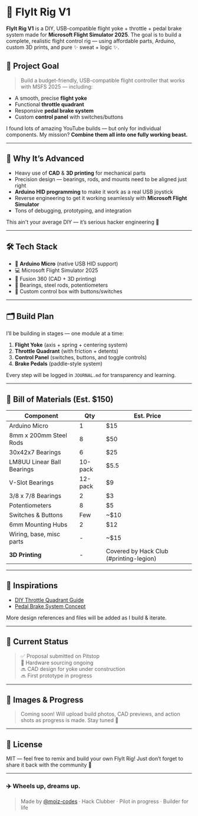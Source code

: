 # 🛫 FlyIt Rig V1



**FlyIt Rig V1** is a DIY, USB-compatible flight yoke + throttle + pedal brake system made for **Microsoft Flight Simulator 2025**. The goal is to build a complete, realistic flight control rig — using affordable parts, Arduino, custom 3D prints, and pure ✨ sweat + logic ✨.

## 🎯 Project Goal

> Build a budget-friendly, USB-compatible flight controller that works with MSFS 2025 — including:
- A smooth, precise **flight yoke**
- Functional **throttle quadrant**
- Responsive **pedal brake system**
- Custom **control panel** with switches/buttons

I found lots of amazing YouTube builds — but only for individual components. My mission? **Combine them all into one fully working beast.**

---

## 🧠 Why It’s Advanced

- Heavy use of **CAD** & **3D printing** for mechanical parts
- Precision design — bearings, rods, and mounts need to be aligned just right
- **Arduino HID programming** to make it work as a real USB joystick
- Reverse engineering to get it working seamlessly with **Microsoft Flight Simulator**
- Tons of debugging, prototyping, and integration

This ain't your average DIY — it’s serious hacker engineering 😤

---

## 🛠️ Tech Stack

- 🧠 **Arduino Micro** (native USB HID support)
- 💻 Microsoft Flight Simulator 2025
- 🧰 Fusion 360 (CAD + 3D printing)
- 🛞 Bearings, steel rods, potentiometers
- 🧼 Custom control box with buttons/switches

---

## 🗂️ Build Plan

I’ll be building in stages — one module at a time:

1. **Flight Yoke** (axis + spring + centering system)
2. **Throttle Quadrant** (with friction + detents)
3. **Control Panel** (switches, buttons, and toggle controls)
4. **Brake Pedals** (paddle-style system)

Every step will be logged in `JOURNAL.md` for transparency and learning.

---

## 💸 Bill of Materials (Est. $150)

| Component | Qty | Est. Price |
|----------|-----|-------------|
| Arduino Micro | 1 | $15 |
| 8mm x 200mm Steel Rods | 8 | $50 |
| 30x42x7 Bearings | 6 | $25 |
| LM8UU Linear Ball Bearings | 10-pack | $5.5 |
| V-Slot Bearings | 12-pack | $9 |
| 3/8 x 7/8 Bearings | 2 | $3 |
| Potentiometers | 8 | $5 |
| Switches & Buttons | Few | ~$10 |
| 6mm Mounting Hubs | 2 | $12 |
| Wiring, base, misc parts | - | ~$15 |
| **3D Printing** | - | Covered by Hack Club (#printing-legion) |

---

## 🔗 Inspirations

- [DIY Throttle Quadrant Guide](https://youtu.be/BRk2fzmqIq4)
- [Pedal Brake System Concept](https://youtu.be/YEzn16pNJ3I)

More design references and files will be added as I build & iterate.

---

## 🚧 Current Status

> ✅ Proposal submitted on Pitstop  
> 🚧 Hardware sourcing ongoing  
> 🔜 CAD design for yoke under construction  
> 🔜 First prototype in progress

---

## 📸 Images & Progress

> Coming soon! Will upload build photos, CAD previews, and action shots as progress is made. Stay tuned 👀

---

## 🧾 License

MIT — feel free to remix and build your own FlyIt Rig! Just don’t forget to share it back with the community 💛

---

### ✈️ Wheels up, dreams up.
> Made by [@moiz-codes](https://github.com/iboy-x) · Hack Clubber · Pilot in progress · Builder for life
